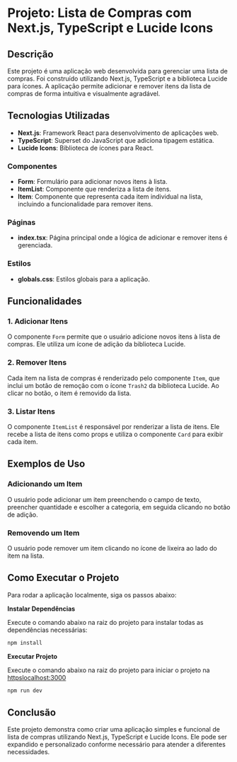 # Projeto: Lista de Compras com Next.js, TypeScript e Lucide Icons

## Descrição

Este projeto é uma aplicação web desenvolvida para gerenciar uma lista de compras. Foi construído utilizando Next.js, TypeScript e a biblioteca Lucide para ícones. A aplicação permite adicionar e remover itens da lista de compras de forma intuitiva e visualmente agradável.

## Tecnologias Utilizadas

- **Next.js**: Framework React para desenvolvimento de aplicações web.
- **TypeScript**: Superset do JavaScript que adiciona tipagem estática.
- **Lucide Icons**: Biblioteca de ícones para React.


### Componentes

- **Form**: Formulário para adicionar novos itens à lista.
- **ItemList**: Componente que renderiza a lista de itens.
- **Item**: Componente que representa cada item individual na lista, incluindo a funcionalidade para remover itens.

### Páginas

- **index.tsx**: Página principal onde a lógica de adicionar e remover itens é gerenciada.

### Estilos

- **globals.css**: Estilos globais para a aplicação.

## Funcionalidades

### 1. Adicionar Itens

O componente `Form` permite que o usuário adicione novos itens à lista de compras. Ele utiliza um ícone de adição da biblioteca Lucide.

### 2. Remover Itens

Cada item na lista de compras é renderizado pelo componente `Item`, que inclui um botão de remoção com o ícone `Trash2` da biblioteca Lucide. Ao clicar no botão, o item é removido da lista.

### 3. Listar Itens

O componente `ItemList` é responsável por renderizar a lista de itens. Ele recebe a lista de itens como props e utiliza o componente `Card` para exibir cada item.

## Exemplos de Uso

### Adicionando um Item

O usuário pode adicionar um item preenchendo o campo de texto, preencher quantidade e escolher a categoria, em seguida clicando no botão de adição.

### Removendo um Item

O usuário pode remover um item clicando no ícone de lixeira ao lado do item na lista.

## Como Executar o Projeto

Para rodar a aplicação localmente, siga os passos abaixo:

**Instalar Dependências**

Execute o comando abaixo na raiz do projeto para instalar todas as dependências necessárias:

```bash
npm install
```

**Executar Projeto**

Execute o comando abaixo na raiz do projeto para iniciar o projeto na [httpslocalhost:3000](http://localhost:3000/)


```bash
npm run dev
```

## Conclusão

Este projeto demonstra como criar uma aplicação simples e funcional de lista de compras utilizando Next.js, TypeScript e Lucide Icons. Ele pode ser expandido e personalizado conforme necessário para atender a diferentes necessidades.
